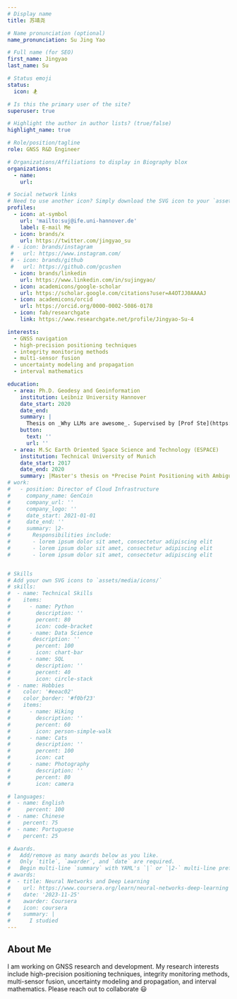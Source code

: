 ```yaml
---
# Display name
title: 苏靖尧

# Name pronunciation (optional)
name_pronunciation: Su Jing Yao

# Full name (for SEO)
first_name: Jingyao
last_name: Su

# Status emoji
status:
  icon: 🏂

# Is this the primary user of the site?
superuser: true

# Highlight the author in author lists? (true/false)
highlight_name: true

# Role/position/tagline
role: GNSS R&D Engineer

# Organizations/Affiliations to display in Biography blox
organizations:
  - name: 
    url: 

# Social network links
# Need to use another icon? Simply download the SVG icon to your `assets/media/icons/` folder.
profiles:
  - icon: at-symbol
    url: 'mailto:suj@ife.uni-hannover.de'
    label: E-mail Me
  - icon: brands/x
    url: https://twitter.com/jingyao_su
 # - icon: brands/instagram
 #   url: https://www.instagram.com/
 # - icon: brands/github
 #   url: https://github.com/gcushen
  - icon: brands/linkedin
    url: https://www.linkedin.com/in/sujingyao/
  - icon: academicons/google-scholar
    url: https://scholar.google.com/citations?user=A4OTJJ0AAAAJ
  - icon: academicons/orcid
    url: https://orcid.org/0000-0002-5086-0178
  - icon: fab/researchgate
    link: https://www.researchgate.net/profile/Jingyao-Su-4

interests:
  - GNSS navigation
  - high-precision positioning techniques
  - integrity monitoring methods
  - multi-sensor fusion
  - uncertainty modeling and propagation
  - interval mathematics

education:
  - area: Ph.D. Geodesy and Geoinformation
    institution: Leibniz University Hannover
    date_start: 2020
    date_end: 
    summary: |
      Thesis on _Why LLMs are awesome_. Supervised by [Prof Ste](https://example.com). with the research training group (RTG) **Integrity and Collaboration in Dynamic Sensor Networks** (i.c.sens, GRK 2159), funded by the German Research Foundation (DFG).
    button:
      text: ''
      url: ''
  - area: M.Sc Earth Oriented Space Science and Technology (ESPACE)
    institution: Technical University of Munich
    date_start: 2017
    date_end: 2020
    summary: |Master's thesis on *Precise Point Positioning with Ambiguity Resolution for Different GNSS Signals* under the supervision of [Prof. Urs Hugentobler](https://www.asg.ed.tum.de/iapg/espace/lecturers/hugentobler/) and [Dr. Bingbing Duan](https://www.asg.ed.tum.de/iapg/mitarbeiter/duan/)
# work:
#   - position: Director of Cloud Infrastructure
#     company_name: GenCoin
#     company_url: ''
#     company_logo: ''
#     date_start: 2021-01-01
#     date_end: ''
#     summary: |2-
#       Responsibilities include:
#       - lorem ipsum dolor sit amet, consectetur adipiscing elit
#       - lorem ipsum dolor sit amet, consectetur adipiscing elit
#       - lorem ipsum dolor sit amet, consectetur adipiscing elit


# Skills
# Add your own SVG icons to `assets/media/icons/`
# skills:
#  - name: Technical Skills
#    items:
#      - name: Python
#        description: ''
#        percent: 80
#        icon: code-bracket
#      - name: Data Science
#       description: ''
#        percent: 100
#        icon: chart-bar
#      - name: SQL
#        description: ''
#        percent: 40
#        icon: circle-stack
#  - name: Hobbies
#    color: '#eeac02'
#    color_border: '#f0bf23'
#    items:
#      - name: Hiking
#        description: ''
#        percent: 60
#        icon: person-simple-walk
#      - name: Cats
#        description: ''
#        percent: 100
#        icon: cat
#      - name: Photography
#        description: ''
#        percent: 80
#        icon: camera

# languages:
#  - name: English
#     percent: 100
#  - name: Chinese
#    percent: 75
#  - name: Portuguese
#    percent: 25

# Awards.
#   Add/remove as many awards below as you like.
#   Only `title`, `awarder`, and `date` are required.
#   Begin multi-line `summary` with YAML's `|` or `|2-` multi-line prefix and indent 2 spaces below.
# awards:
#  - title: Neural Networks and Deep Learning
#    url: https://www.coursera.org/learn/neural-networks-deep-learning
#    date: '2023-11-25'
#    awarder: Coursera
#    icon: coursera
#    summary: |
#      I studied 
---
```


## About Me

I am working on GNSS research and development. My research interests include high-precision positioning techniques, integrity monitoring methods, multi-sensor fusion, uncertainty modeling and propagation, and interval mathematics.
Please reach out to collaborate 😃
